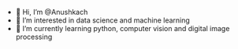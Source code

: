 - 👋 Hi, I’m @Anushkach
- 👀 I’m interested in data science and machine learning
- 🌱 I’m currently learning python, computer vision and digital image processing
